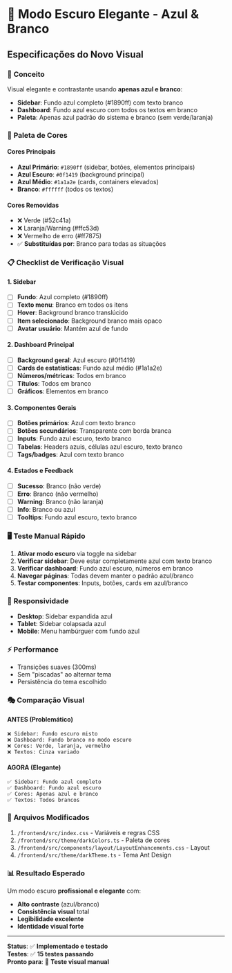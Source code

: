 # 🎨 Modo Escuro Elegante - Azul & Branco

## Especificações do Novo Visual

### 🎯 **Conceito**
Visual elegante e contrastante usando **apenas azul e branco**:
- **Sidebar**: Fundo azul completo (#1890ff) com texto branco
- **Dashboard**: Fundo azul escuro com todos os textos em branco
- **Paleta**: Apenas azul padrão do sistema e branco (sem verde/laranja)

### 🎨 **Paleta de Cores**

#### **Cores Principais**
- **Azul Primário**: `#1890ff` (sidebar, botões, elementos principais)
- **Azul Escuro**: `#0f1419` (background principal)
- **Azul Médio**: `#1a1a2e` (cards, containers elevados)
- **Branco**: `#ffffff` (todos os textos)

#### **Cores Removidas**
- ❌ Verde (#52c41a)
- ❌ Laranja/Warning (#ffc53d)
- ❌ Vermelho de erro (#ff7875)
- ✅ **Substituídas por**: Branco para todas as situações

### 📋 **Checklist de Verificação Visual**

#### **1. Sidebar**
- [ ] **Fundo**: Azul completo (#1890ff)
- [ ] **Texto menu**: Branco em todos os itens
- [ ] **Hover**: Background branco translúcido
- [ ] **Item selecionado**: Background branco mais opaco
- [ ] **Avatar usuário**: Mantém azul de fundo

#### **2. Dashboard Principal**
- [ ] **Background geral**: Azul escuro (#0f1419)
- [ ] **Cards de estatísticas**: Fundo azul médio (#1a1a2e)
- [ ] **Números/métricas**: Todos em branco
- [ ] **Títulos**: Todos em branco
- [ ] **Gráficos**: Elementos em branco

#### **3. Componentes Gerais**
- [ ] **Botões primários**: Azul com texto branco
- [ ] **Botões secundários**: Transparente com borda branca
- [ ] **Inputs**: Fundo azul escuro, texto branco
- [ ] **Tabelas**: Headers azuis, células azul escuro, texto branco
- [ ] **Tags/badges**: Azul com texto branco

#### **4. Estados e Feedback**
- [ ] **Sucesso**: Branco (não verde)
- [ ] **Erro**: Branco (não vermelho)
- [ ] **Warning**: Branco (não laranja)
- [ ] **Info**: Branco ou azul
- [ ] **Tooltips**: Fundo azul escuro, texto branco

### 🖥️ **Teste Manual Rápido**

1. **Ativar modo escuro** via toggle na sidebar
2. **Verificar sidebar**: Deve estar completamente azul com texto branco
3. **Verificar dashboard**: Fundo azul escuro, números em branco
4. **Navegar páginas**: Todas devem manter o padrão azul/branco
5. **Testar componentes**: Inputs, botões, cards em azul/branco

### 📱 **Responsividade**
- **Desktop**: Sidebar expandida azul
- **Tablet**: Sidebar colapsada azul
- **Mobile**: Menu hambúrguer com fundo azul

### ⚡ **Performance**
- Transições suaves (300ms)
- Sem "piscadas" ao alternar tema
- Persistência do tema escolhido

### 🎭 **Comparação Visual**

#### **ANTES (Problemático)**
```
❌ Sidebar: Fundo escuro misto
❌ Dashboard: Fundo branco no modo escuro
❌ Cores: Verde, laranja, vermelho
❌ Textos: Cinza variado
```

#### **AGORA (Elegante)**
```
✅ Sidebar: Fundo azul completo
✅ Dashboard: Fundo azul escuro
✅ Cores: Apenas azul e branco
✅ Textos: Todos brancos
```

### 🔧 **Arquivos Modificados**
1. `/frontend/src/index.css` - Variáveis e regras CSS
2. `/frontend/src/theme/darkColors.ts` - Paleta de cores
3. `/frontend/src/components/layout/LayoutEnhancements.css` - Layout
4. `/frontend/src/theme/darkTheme.ts` - Tema Ant Design

### 📊 **Resultado Esperado**
Um modo escuro **profissional e elegante** com:
- **Alto contraste** (azul/branco)
- **Consistência visual** total
- **Legibilidade excelente**
- **Identidade visual forte**

---

**Status**: ✅ **Implementado e testado**  
**Testes**: ✅ **15 testes passando**  
**Pronto para**: 🚀 **Teste visual manual**
